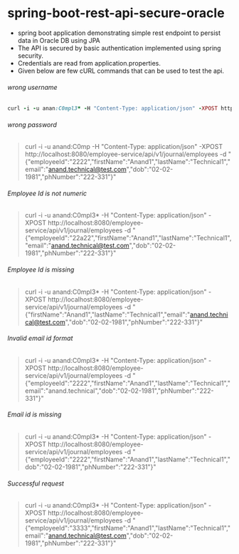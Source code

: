 # spring-boot-rest-api-secure-oracle
- spring boot application demonstrating simple rest endpoint to persist data in Oracle DB using JPA
- The API is secured by basic authentication implemented using spring security.
- Credentials are read from application.properties.
- Given below are few cURL commands that can be used to test the api.

###### wrong username
```ruby
curl -i -u anan:C0mpl3* -H "Content-Type: application/json" -XPOST http://localhost:8080/employee-service/api/v1/journal/employees -d "{\"employeeId\":\"2222\",\"firstName\":\"Anand1\",\"lastName\":\"Technical1\",\"email\":\"anand.technical@test.com\",\"dob\":\"02-02-1981\",\"phNumber\":\"222-331\"}"
```

###### wrong password
> curl -i -u anand:C0mp -H "Content-Type: application/json" -XPOST http://localhost:8080/employee-service/api/v1/journal/employees -d "{\"employeeId\":\"2222\",\"firstName\":\"Anand1\",\"lastName\":\"Technical1\",\"email\":\"anand.technical@test.com\",\"dob\":\"02-02-1981\",\"phNumber\":\"222-331\"}"

###### Employee Id is not numeric
> curl -i -u anand:C0mpl3* -H "Content-Type: application/json" -XPOST http://localhost:8080/employee-service/api/v1/journal/employees -d "{\"employeeId\":\"22a22\",\"firstName\":\"Anand1\",\"lastName\":\"Technical1\",\"email\":\"anand.technical@test.com\",\"dob\":\"02-02-1981\",\"phNumber\":\"222-331\"}"

###### Employee Id is missing
> curl -i -u anand:C0mpl3* -H "Content-Type: application/json" -XPOST http://localhost:8080/employee-service/api/v1/journal/employees -d "{\"firstName\":\"Anand1\",\"lastName\":\"Technical1\",\"email\":\"anand.technical@test.com\",\"dob\":\"02-02-1981\",\"phNumber\":\"222-331\"}"

###### Invalid email id format
> curl -i -u anand:C0mpl3* -H "Content-Type: application/json" -XPOST http://localhost:8080/employee-service/api/v1/journal/employees -d "{\"employeeId\":\"2222\",\"firstName\":\"Anand1\",\"lastName\":\"Technical1\",\"email\":\"anand.technical\",\"dob\":\"02-02-1981\",\"phNumber\":\"222-331\"}"

###### Email id is missing
> curl -i -u anand:C0mpl3* -H "Content-Type: application/json" -XPOST http://localhost:8080/employee-service/api/v1/journal/employees -d "{\"employeeId\":\"2222\",\"firstName\":\"Anand1\",\"lastName\":\"Technical1\",\"dob\":\"02-02-1981\",\"phNumber\":\"222-331\"}"

###### Successful request
> curl -i -u anand:C0mpl3* -H "Content-Type: application/json" -XPOST http://localhost:8080/employee-service/api/v1/journal/employees -d "{\"employeeId\":\"3333\",\"firstName\":\"Anand1\",\"lastName\":\"Technical1\",\"email\":\"anand.technical@test.com\",\"dob\":\"02-02-1981\",\"phNumber\":\"222-331\"}"



